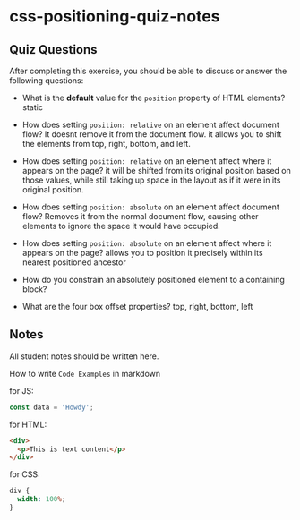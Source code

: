 # css-positioning-quiz-notes

## Quiz Questions

After completing this exercise, you should be able to discuss or answer the following questions:

- What is the **default** value for the `position` property of HTML elements?
  static

- How does setting `position: relative` on an element affect document flow?
  It doesnt remove it from the document flow. it allows you to shift the elements from top, right, bottom, and left.

- How does setting `position: relative` on an element affect where it appears on the page?
  it will be shifted from its original position based on those values, while still taking up space in the layout as if it were in its original position.

- How does setting `position: absolute` on an element affect document flow?
  Removes it from the normal document flow, causing other elements to ignore the space it would have occupied.

- How does setting `position: absolute` on an element affect where it appears on the page?
  allows you to position it precisely within its nearest positioned ancestor

- How do you constrain an absolutely positioned element to a containing block?

- What are the four box offset properties?
  top, right, bottom, left

## Notes

All student notes should be written here.

How to write `Code Examples` in markdown

for JS:

```javascript
const data = 'Howdy';
```

for HTML:

```html
<div>
  <p>This is text content</p>
</div>
```

for CSS:

```css
div {
  width: 100%;
}
```
